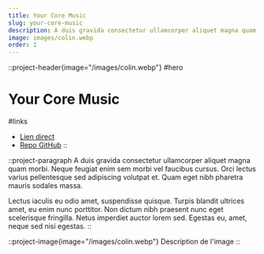 ```yaml
---
title: Your Core Music
slug: your-core-music
description: A duis gravida consectetur ullamcorper aliquet magna quam morbi. Neque feugiat enim sem morbi vel faucibus cursus.
image: images/colin.webp
order: 1
---
```


::project-header{image="/images/colin.webp"}
#hero
# Your Core Music

#links
- [Lien direct](https://your-core-music.vercel.app)
- [Repo GitHub](https://github.com/ColinLienard/your-core-music)
::

::project-paragraph
A duis gravida consectetur ullamcorper aliquet magna quam morbi. Neque feugiat enim sem morbi vel faucibus cursus. Orci lectus varius pellentesque sed adipiscing volutpat et. Quam eget nibh pharetra mauris sodales massa.

Lectus iaculis eu odio amet, suspendisse quisque. Turpis blandit ultrices amet, eu enim nunc porttitor. Non dictum nibh praesent nunc eget scelerisque fringilla. Netus imperdiet auctor lorem sed. Egestas eu, amet, neque sed nisi egestas.
::

::project-image{image="/images/colin.webp"}
Description de l'image
::